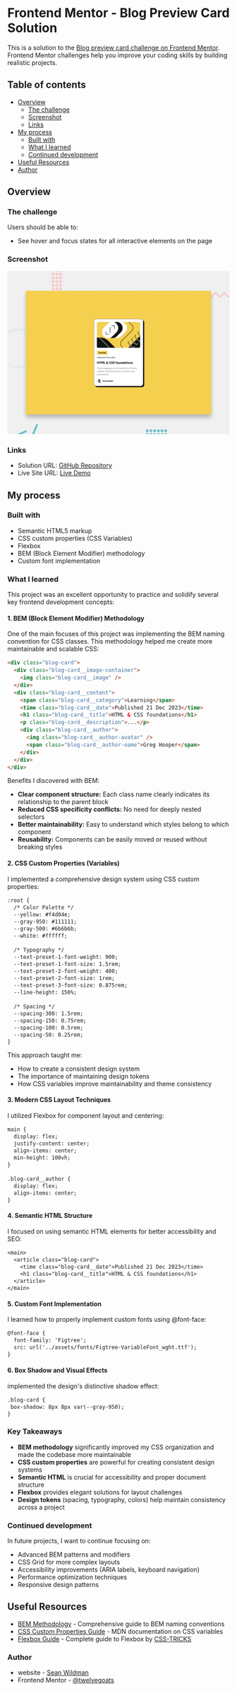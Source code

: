 # Frontend Mentor - Blog Preview Card Solution

This is a solution to the [Blog preview card challenge on Frontend Mentor](https://www.frontendmentor.io/challenges/blog-preview-card-ckPaj01IcS). Frontend Mentor challenges help you improve your coding skills by building realistic projects.

## Table of contents

- [Overview](#overview)
  - [The challenge](#the-challenge)
  - [Screenshot](#screenshot)
  - [Links](#links)
- [My process](#my-process)
  - [Built with](#built-with)
  - [What I learned](#what-i-learned)
  - [Continued development](#continued-development)
- [Useful Resources](#useful-resources)
- [Author](#author)

## Overview

### The challenge

Users should be able to:

- See hover and focus states for all interactive elements on the page

### Screenshot

![](./preview.jpg)

### Links

- Solution URL: [GitHub Repository](https://github.com/twelvegoats/FEM_blog_preview_card)
- Live Site URL: [Live Demo](https://twelvegoats.github.io/FEM_blog_preview_card/)

## My process

### Built with

- Semantic HTML5 markup
- CSS custom properties (CSS Variables)
- Flexbox
- BEM (Block Element Modifier) methodology
- Custom font implementation

### What I learned

This project was an excellent opportunity to practice and solidify several key frontend development concepts:

#### 1. BEM (Block Element Modifier) Methodology

One of the main focuses of this project was implementing the BEM naming convention for CSS classes. This methodology helped me create more maintainable and scalable CSS:

```html
<div class="blog-card">
  <div class="blog-card__image-container">
    <img class="blog-card__image" />
  </div>
  <div class="blog-card__content">
    <span class="blog-card__category">Learning</span>
    <time class="blog-card__date">Published 21 Dec 2023</time>
    <h1 class="blog-card__title">HTML & CSS foundations</h1>
    <p class="blog-card__description">...</p>
    <div class="blog-card__author">
      <img class="blog-card__author-avatar" />
      <span class="blog-card__author-name">Greg Hooper</span>
    </div>
  </div>
</div>
```

Benefits I discovered with BEM:

- **Clear component structure:** Each class name clearly indicates its relationship to the parent block
- **Reduced CSS specificity conflicts:** No need for deeply nested selectors
- **Better maintainability:** Easy to understand which styles belong to which component
- **Reusability:** Components can be easily moved or reused without breaking styles

#### 2. CSS Custom Properties (Variables)

I implemented a comprehensive design system using CSS custom properties:

```
:root {
  /* Color Palette */
  --yellow: #f4d04e;
  --gray-950: #111111;
  --gray-500: #6b6b6b;
  --white: #ffffff;

  /* Typography */
  --text-preset-1-font-weight: 900;
  --text-preset-1-font-size: 1.5rem;
  --text-preset-2-font-weight: 400;
  --text-preset-2-font-size: 1rem;
  --text-preset-3-font-size: 0.875rem;
  --line-height: 150%;

  /* Spacing */
  --spacing-300: 1.5rem;
  --spacing-150: 0.75rem;
  --spacing-100: 0.5rem;
  --spacing-50: 0.25rem;
}
```

This approach taught me:

- How to create a consistent design system
- The importance of maintaining design tokens
- How CSS variables improve maintainability and theme consistency

#### 3. Modern CSS Layout Techniques

I utilized Flexbox for component layout and centering:

```
main {
  display: flex;
  justify-content: center;
  align-items: center;
  min-height: 100vh;
}

.blog-card__author {
  display: flex;
  align-items: center;
}
```

#### 4. Semantic HTML Structure

I focused on using semantic HTML elements for better accessibility and SEO:

```
<main>
  <article class="blog-card">
    <time class="blog-card__date">Published 21 Dec 2023</time>
    <h1 class="blog-card__title">HTML & CSS foundations</h1>
  </article>
</main>
```

#### 5. Custom Font Implementation

I learned how to properly implement custom fonts using @font-face:

```
@font-face {
  font-family: 'Figtree';
  src: url('../assets/fonts/Figtree-VariableFont_wght.ttf');
}
```

#### 6. Box Shadow and Visual Effects

implemented the design's distinctive shadow effect:

```
.blog-card {
 box-shadow: 8px 8px var(--gray-950);
}
```

### Key Takeaways

- **BEM methodology** significantly improved my CSS organization and made the codebase more maintainable
- **CSS custom properties** are powerful for creating consistent design systems
- **Semantic HTML** is crucial for accessibility and proper document structure
- **Flexbox** provides elegant solutions for layout challenges
- **Design tokens** (spacing, typography, colors) help maintain consistency across a project

### Continued development

In future projects, I want to continue focusing on:

- Advanced BEM patterns and modifiers
- CSS Grid for more complex layouts
- Accessibility improvements (ARIA labels, keyboard navigation)
- Performance optimization techniques
- Responsive design patterns

## Useful Resources

- [BEM Methodology](https://getbem.com/) - Comprehensive guide to BEM naming conventions
- [CSS Custom Properties Guide](https://developer.mozilla.org/en-US/docs/Web/CSS/CSS_cascading_variables/Using_CSS_custom_properties) - MDN documentation on CSS variables
- [Flexbox Guide](https://css-tricks.com/snippets/css/a-guide-to-flexbox/) - Complete guide to Flexbox by [CSS-TRICKS](https://css-tricks.com/)

### Author

- website - [Sean Wildman](https://github.com/twelvegoats)
- Frontend Mentor - [@twelvegoats](https://www.frontendmentor.io/profile/twelvegoats)
